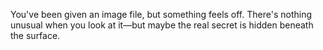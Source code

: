 You've been given an image file, but something feels off. There's nothing unusual when you look at it—but maybe the real secret is hidden beneath the surface.